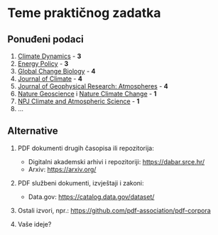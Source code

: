# Teme praktičnog zadatka

## Ponuđeni podaci

1. [Climate Dynamics](https://link.springer.com/journal/382) - **3**
2. [Energy Policy](https://www.sciencedirect.com/journal/energy-policy) - **3**
3. [Global Change Biology](https://onlinelibrary.wiley.com/journal/13652486) - **4**
4. [Journal of Climate](https://www.ametsoc.org/index.cfm/ams/publications/journals/journal-of-climate/) - **4**
5. [Journal of Geophysical Research: Atmospheres](https://agupubs.onlinelibrary.wiley.com/journal/21698996?journalRedirectCheck=true) - **4**
6. [Nature Geoscience](https://www.nature.com/ngeo/) i [Nature Climate Change](https://www.nature.com/nclimate/) - **1**
7. [NPJ Climate and Atmospheric Science](https://www.nature.com/npjclimatsci/) - **1**
8. ...


## Alternative

1. PDF dokumenti drugih časopisa ili repozitorija:
	- Digitalni akademski arhivi i repozitoriji: https://dabar.srce.hr/
	- Arxiv: https://arxiv.org/

2. PDF službeni dokumenti, izvještaji i zakoni:
	- Data.gov: https://catalog.data.gov/dataset/

3. Ostali izvori, npr.: https://github.com/pdf-association/pdf-corpora 

4. Vaše ideje?

